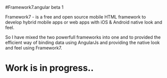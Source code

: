 #Framework7.angular beta 1

Framework7 - is a free and open source mobile HTML framework to develop hybrid mobile apps or web apps with iOS & Android native look and feel.

So I have mixed the two powerfull frameworks into one and to provided the efficient way of binding data using AngularJs and providing the native look and feel using Framework7.

# Work is in progress.. 

